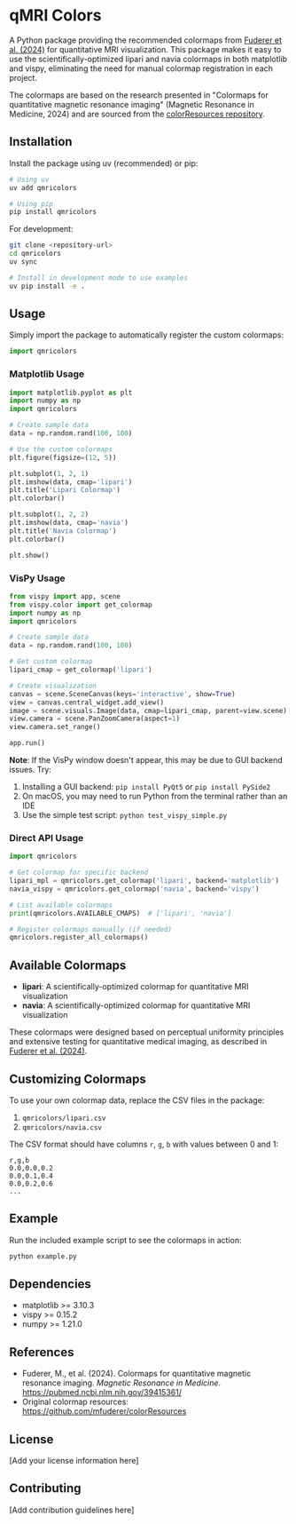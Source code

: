 # qMRI Colors

A Python package providing the recommended colormaps from [Fuderer et al. (2024)](https://pubmed.ncbi.nlm.nih.gov/39415361/) for quantitative MRI visualization. This package makes it easy to use the scientifically-optimized lipari and navia colormaps in both matplotlib and vispy, eliminating the need for manual colormap registration in each project.

The colormaps are based on the research presented in "Colormaps for quantitative magnetic resonance imaging" (Magnetic Resonance in Medicine, 2024) and are sourced from the [colorResources repository](https://github.com/mfuderer/colorResources).

## Installation

Install the package using uv (recommended) or pip:

```bash
# Using uv
uv add qmricolors

# Using pip
pip install qmricolors
```

For development:
```bash
git clone <repository-url>
cd qmricolors
uv sync

# Install in development mode to use examples
uv pip install -e .
```

## Usage

Simply import the package to automatically register the custom colormaps:

```python
import qmricolors
```

### Matplotlib Usage

```python
import matplotlib.pyplot as plt
import numpy as np
import qmricolors

# Create sample data
data = np.random.rand(100, 100)

# Use the custom colormaps
plt.figure(figsize=(12, 5))

plt.subplot(1, 2, 1)
plt.imshow(data, cmap='lipari')
plt.title('Lipari Colormap')
plt.colorbar()

plt.subplot(1, 2, 2)
plt.imshow(data, cmap='navia')
plt.title('Navia Colormap')
plt.colorbar()

plt.show()
```

### VisPy Usage

```python
from vispy import app, scene
from vispy.color import get_colormap
import numpy as np
import qmricolors

# Create sample data
data = np.random.rand(100, 100)

# Get custom colormap
lipari_cmap = get_colormap('lipari')

# Create visualization
canvas = scene.SceneCanvas(keys='interactive', show=True)
view = canvas.central_widget.add_view()
image = scene.visuals.Image(data, cmap=lipari_cmap, parent=view.scene)
view.camera = scene.PanZoomCamera(aspect=1)
view.camera.set_range()

app.run()
```

**Note**: If the VisPy window doesn't appear, this may be due to GUI backend issues. Try:
1. Installing a GUI backend: `pip install PyQt5` or `pip install PySide2`
2. On macOS, you may need to run Python from the terminal rather than an IDE
3. Use the simple test script: `python test_vispy_simple.py`

### Direct API Usage

```python
import qmricolors

# Get colormap for specific backend
lipari_mpl = qmricolors.get_colormap('lipari', backend='matplotlib')
navia_vispy = qmricolors.get_colormap('navia', backend='vispy')

# List available colormaps
print(qmricolors.AVAILABLE_CMAPS)  # ['lipari', 'navia']

# Register colormaps manually (if needed)
qmricolors.register_all_colormaps()
```

## Available Colormaps

- **lipari**: A scientifically-optimized colormap for quantitative MRI visualization
- **navia**: A scientifically-optimized colormap for quantitative MRI visualization

These colormaps were designed based on perceptual uniformity principles and extensive testing for quantitative medical imaging, as described in [Fuderer et al. (2024)](https://pubmed.ncbi.nlm.nih.gov/39415361/).

## Customizing Colormaps

To use your own colormap data, replace the CSV files in the package:

1. `qmricolors/lipari.csv`
2. `qmricolors/navia.csv`

The CSV format should have columns `r`, `g`, `b` with values between 0 and 1:

```csv
r,g,b
0.0,0.0,0.2
0.0,0.1,0.4
0.0,0.2,0.6
...
```

## Example

Run the included example script to see the colormaps in action:

```bash
python example.py
```

## Dependencies

- matplotlib >= 3.10.3
- vispy >= 0.15.2
- numpy >= 1.21.0

## References

- Fuderer, M., et al. (2024). Colormaps for quantitative magnetic resonance imaging. *Magnetic Resonance in Medicine*. https://pubmed.ncbi.nlm.nih.gov/39415361/
- Original colormap resources: https://github.com/mfuderer/colorResources

## License

[Add your license information here]

## Contributing

[Add contribution guidelines here]
